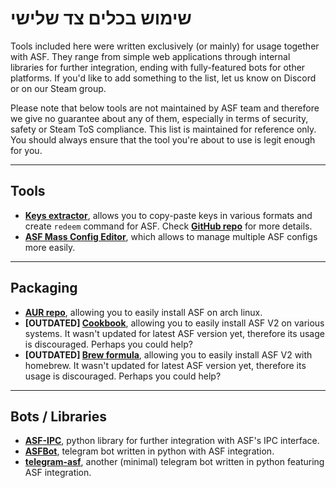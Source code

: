 # שימוש בכלים צד שלישי

Tools included here were written exclusively (or mainly) for usage together with ASF. They range from simple web applications through internal libraries for further integration, ending with fully-featured bots for other platforms. If you'd like to add something to the list, let us know on Discord or on our Steam group.

Please note that below tools are not maintained by ASF team and therefore we give no guarantee about any of them, especially in terms of security, safety or Steam ToS compliance. This list is maintained for reference only. You should always ensure that the tool you're about to use is legit enough for you.

* * *

## Tools

- **[Keys extractor](https://ske.cloudswift.me)**, allows you to copy-paste keys in various formats and create `redeem` command for ASF. Check **[GitHub repo](https://github.com/Cloud-Swift/SKE)** for more details.
- **[ASF Mass Config Editor](https://github.com/genesix-eu/asf_mass_config_editor)**, which allows to manage multiple ASF configs more easily.

* * *

## Packaging

- **[AUR repo](https://aur.archlinux.org/packages/asf)**, allowing you to easily install ASF on arch linux.
- **[OUTDATED] [Cookbook](https://supermarket.chef.io/cookbooks/asf)**, allowing you to easily install ASF V2 on various systems. It wasn't updated for latest ASF version yet, therefore its usage is discouraged. Perhaps you could help?
- **[OUTDATED] [Brew formula](http://brewformulas.org/ArchiSteamFarm)**, allowing you to easily install ASF V2 with homebrew. It wasn't updated for latest ASF version yet, therefore its usage is discouraged. Perhaps you could help?

* * *

## Bots / Libraries

- **[ASF-IPC](https://pypi.python.org/pypi/ASF-IPC/1.1.3)**, python library for further integration with ASF's IPC interface.
- **[ASFBot](https://github.com/dmcallejo/ASFBot)**, telegram bot written in python with ASF integration.
- **[telegram-asf](https://github.com/deluxghost/telegram-asf)**, another (minimal) telegram bot written in python featuring ASF integration.